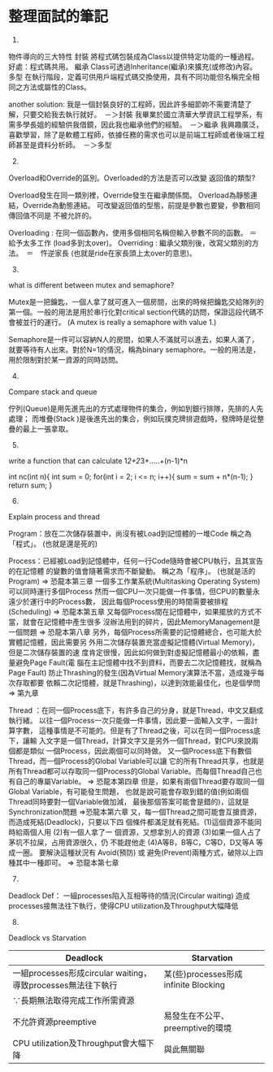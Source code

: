 # 整理面試的筆記

1.
物件導向的三大特性
封裝
將程式碼包裝成為Class以提供特定功能的一種過程。好處：程式碼共用。
繼承
Class可透過Inheritance(繼承)來擴充(或修改)內容。
多型
在執行階段，定義可供用戶端程式碼交換使用，具有不同功能但名稱完全相同之方法或屬性的Class。

another solution:
  我是一個封裝良好的工程師，因此許多細節妳不需要清楚了解，只要交給我去執行就好。　－＞封裝
  我畢業於國立清華大學資訊工程學系，有需多學長姐的經驗供我借鏡，因此我也繼承他們的經驗。　－＞繼承
  我興趣廣泛，喜歡學習，除了是軟體工程師，依據任務的需求也可以是前端工程師或者後端工程師甚至是資料分析師。　－＞多型

2.
Overload和Override的區別。Overloaded的方法是否可以改變 
返回值的類型? 

Overload發生在同一類別裡，Override發生在繼承關係間。 
Overload為靜態連結，Override為動態連結。 
可改變返回值的型態，前提是參數也要變，參數相同傳回值不同是
不被允許的。 

Overloading : 在同一個函數內，使用多個相同名稱但輸入參數不同的函數。  ＝ 給予太多工作 (load多到太over)。 
Overriding :  繼承父類別後，改寫父類別的方法。　＝　忤逆家長 (也就是ride在家長頭上太over的意思)。

3.
what is different between mutex and semaphore?

Mutex是一把鑰匙，一個人拿了就可進入一個房間，出來的時候把鑰匙交給隊列的第一個。一般的用法是用於串行化對critical section代碼的訪問，保證這段代碼不會被並行的運行。
(A mutex is really a semaphore with value 1.)

Semaphore是一件可以容納N人的房間，如果人不滿就可以進去，如果人滿了，就要等待有人出來。對於N=1的情況，稱為binary semaphore。一般的用法是，用於限制對於某一資源的同時訪問。

4.
Compare stack and queue

佇列(Queue)是用先進先出的方式處理物件的集合，例如到銀行排隊，先排的人先處理；
而堆疊(Stack )是後進先出的集合，例如玩撲克牌排遊戲時，發牌時是從整疊的最上一張拿取。


5.
write a function that can calculate 1*2+2*3+.....+(n-1)*n

int nc(int n){
 int sum = 0;
 for(int i = 2; i <= n; i++){
  sum = sum + n*(n-1);
 }
 return sum;
}

6.
Explain process and thread

Program：放在二次儲存裝置中，尚沒有被Load到記憶體的一堆Code
         稱之為「程式」。  (也就是還是死的)

Process：已經被Load到記憶體中，任何一行Code隨時會被CPU執行，且其宣告的在記憶體
         的變數的值會隨著需求而不斷變動。
         稱之為「程序」。 (也就是活的Program) => 恐龍本第三章
         一個多工作業系統(Multitasking Operating System)可以同時運行多個Process
         然而一個CPU一次只能做一件事情，但CPU的數量永遠少於運行中的Process數，
         因此每個Process使用的時間需要被排程(Scheduling) => 恐龍本第五章
         又每個Process間在記憶體中，如果擺放的方式不當，就會在記憶體中產生很多
         沒辦法用到的碎片，因此MemoryManagement是一個問題 => 恐龍本第八章
         另外，每個Process所需要的記憶體總合，也可能大於實體記憶體，因此需要另
         外用二次儲存裝置充當虛擬記憶體(Virtual Memory)，但是二次儲存裝置的速
         度肯定很慢，因此如何做到對虛擬記憶體最小的依賴，盡量避免Page Fault(電
         腦在主記憶體中找不到資料，而要去二次記憶體找，就稱為Page Fault)
         防止Thrashing的發生(因為Virtual Memory演算法不當，造成幾乎每次存取都要
         依賴二次記憶體，就是Thrashing)，以達到效能最佳化，也是個學問 => 第九章

Thread ：在同一個Process底下，有許多自己的分身，就是Thread，中文又翻成執行緒。
         以往一個Process一次只能做一件事情，因此要一面輸入文字，一面計算字數，
         這種事情是不可能的。但是有了Thread之後，可以在同一個Process底下，讓輸
         入文字是一個Thread，計算文字又是另外一個Thread，對CPU來說兩個都是類似
         一個Process，因此兩個可以同時做。
         又一個Process底下有數個Thread，而一個Process的Global Variable可以讓
         它的所有Thread共享，也就是所有Thread都可以存取同一個Process的Global
         Variable。而每個Thread自己也有自己的專屬Variable。 => 恐龍本第四章
         但是，如果有兩個Thread要存取同一個Global Variable，有可能發生問題，
         也就是說可能會存取到錯的值(例如兩個Thread同時要對一個Variable做加減，
         最後那個答案可能會是錯的)，這就是Synchronization問題 =>恐龍本第六章
         又，每一個Thread之間可能會互搶資源，而造成死結(Deadlock)，只要以下四
         個條件都滿足就有死結。(1)這個資源不能同時給兩個人用 (2)有一個人拿了一
         個資源，又想拿別人的資源 (3)如果一個人占了茅坑不拉屎，占用資源很久，仍
         不能趕他走 (4)A等B，B等C，C等D，D又等A 等成一圈。 要解決這種狀況有
         Avoid(預防) 或 避免(Prevent)兩種方式，破除以上四種其中一種即可。
         => 恐龍本第七章

7.
Deadlock Def：
一組processes陷入互相等待的情況(Circular waiting)
造成processes接無法往下執行，使得CPU utilization及Throughput大幅降低

8. 
Deadlock vs Starvation

Deadlock           | Starvation  |
---------------|--------
一組processes形成circular waiting，導致processes無法往下執行|某(些)processes形成infinite Blocking
∵長期無法取得完成工作所需資源    | 
不允許資源preemptive    | 易發生在不公平、preemptive的環境    
CPU utilization及Throughput會大幅下降    | 與此無關聯    


	
	
	
	
